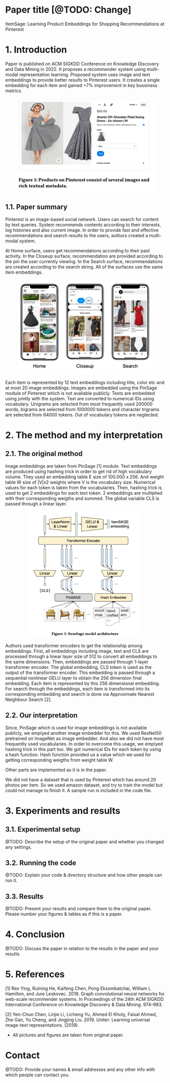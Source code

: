 # Paper title [@TODO: Change]

ItemSage: Learning Product Embeddings for Shopping Recommendations at Pinterest

# 1. Introduction

Paper is published on ACM SIGKDD Conference on Knowledge Discovery and Data Mining in 2022. It proposes a recommender system using multi-modal representation learning. Proposed system uses image and text embeddings to provide better results to Pinterest users. It creates a single embedding for each item and gained +7% improvement in key bussiness metrics.

<div style="text-align:center"><img  src="./images/itemsage3.png" alt="itemsage" style="height:300px;"/> </div>

## 1.1. Paper summary

Pinterest is an image-based social network. Users can search for content by text queries. System recommends contents according to their interests, log histories and also current image. In order to provide fast and effective recommendations and search results to the users, authors created a multi-modal system. 

At Home surface, users get recommendations according to their past activity. In the Closeup surface, recommendation are provided according to the pin the user currently viewing. In the Search surface, recommendations are created according to the search string. All of the surfaces use the same item embeddings. 


<div style="text-align:center"><img src="./images/itemsage1.png" alt="itemsage" style="height:300px;"/></div>


Each item is represented by 12 text embeddings including title, color etc and at most 20 image embeddings. Images are embedded using the PinSage module of Pinterest which is not available publicly. Texts are embedded using jointly with the system. Text are converted to numerical IDs using vocabulary. Unigrams are selected from most frequently used 200000 words, bigrams are selected from 1000000 tokens and character trigrams are selected from 64000 tokens. Out of vocabulary tokens are neglected.

# 2. The method and my interpretation

## 2.1. The original method

Image embeddings are taken from PinSage [1] module. 
Text embeddings are produced using hashing trick in order to get rid of high vocabulary volume. They used an embedding table E size of 100.000 x 256. And weight table W size of |V|x2 weights where V is the vocabulary size. Numerical values for each token is taken from the vocabularies. Then, hashing trick is used to get 2 embeddings for each text token. 2 embeddings are multiplied with their corresponding weigths and summed. 
The global variable CLS is passed through a linear layer.

<div style="text-align:center"><img src="./images/itemsage2.png" alt="itemsage" style="height:400px;"/></div>

Authors used transformer encoders to get the relationship among embeddings. First, all embeddings including image, text and CLS are processed through a linear layer size of 512 to convert all embeddings to the same dimensions. Then, embeddings are passed through 1-layer transformer encoder. The global embedding, CLS token is used as the output of the transformer encoder. This embedding is passed through a sequential nonlinear GELU layer to obtain the 256 dimension final embedding. 
Each item is represented by this 256 dimensional embedding. 
For search through the embeddings, each item is transformed into its corresponding embedding and search is done via Approximate Nearest Neighbour Search [2].

## 2.2. Our interpretation 

Since, PinSage which is used for image embeddings is not available publicly, we emplyed another image embedder for this. We used ResNet50 pretrained on ImageNet as image embedder. And also we did not have most frequently used vocabularies. In  order to overcome this usage, we emplyed hashing trick in this part too. We got numerical IDs for each token by using a hash function. Hash function provided us a value which we used for getting corresponding weigths from weight table W.

Other parts are implemented as it is in the paper. 

We did not have a dataset that is used by Pinterest which has around 20 photos per item. So we used amazon dataset, and try to train the model but could not manage to finish it. A sample run is included in the code file.

# 3. Experiments and results

## 3.1. Experimental setup

@TODO: Describe the setup of the original paper and whether you changed any settings.

## 3.2. Running the code

@TODO: Explain your code & directory structure and how other people can run it.

## 3.3. Results

@TODO: Present your results and compare them to the original paper. Please number your figures & tables as if this is a paper.

# 4. Conclusion

@TODO: Discuss the paper in relation to the results in the paper and your results.

# 5. References

[1] Rex Ying, Ruining He, Kaifeng Chen, Pong Eksombatchai, William L Hamilton, and Jure Leskovec. 2018. Graph convolutional neural networks for web-scale recommender systems. In Proceedings of the 24th ACM SIGKDD International Conference on Knowledge Discovery & Data Mining. 974–983.

[2] Yen-Chun Chen, Linjie Li, Licheng Yu, Ahmed El Kholy, Faisal Ahmed, Zhe Gan, Yu Cheng, and Jingjing Liu. 2019. Uniter: Learning universal image-text representations. (2019).

* All pictures and figures are taken from original paper.
  
# Contact

@TODO: Provide your names & email addresses and any other info with which people can contact you.
